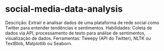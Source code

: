 # social-media-data-analysis

Descrição: Extrair e analisar dados de uma plataforma de rede social como Twitter para entender tendências e sentimentos.
Habilidades: Coleta de dados via API, processamento de texto para análise de sentimentos, visualização de dados.
Ferramentas: Tweepy (API do Twitter), NLTK ou TextBlob, Matplotlib ou Seaborn.
